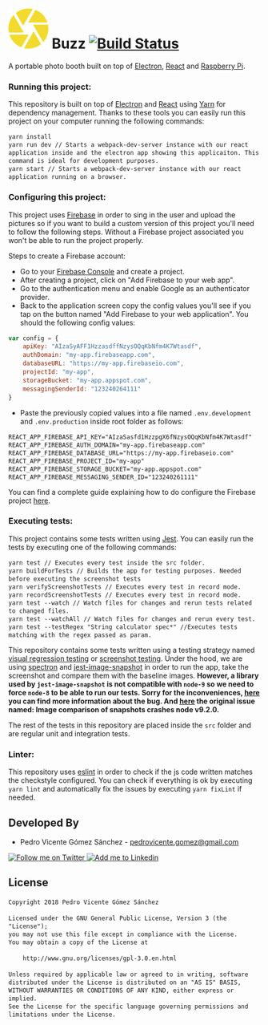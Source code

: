 #  <img alt="Buzz" src="./src/baseComponents/logo/images/logo.svg" height="80" width="80"/> Buzz [![Build Status](https://travis-ci.org/pedrovgs/Buzz.svg?branch=master)](https://travis-ci.org/pedrovgs/Buzz)

A portable photo booth built on top of [Electron](https://electronjs.org/), [React](https://reactjs.org/) and [Raspberry Pi](https://www.raspberrypi.org/).

### Running this project:

This repository is built on top of [Electron](https://electronjs.org/) and [React](https://reactjs.org/) using [Yarn](https://yarnpkg.com/en/) for dependency management. Thanks to these tools you can easily run this project on your computer running the following commands:

```
yarn install
yarn run dev // Starts a webpack-dev-server instance with our react application inside and the electron app showing this applicaiton. This command is ideal for development purposes.
yarn start // Starts a webpack-dev-server instance with our react application running on a browser.
```

### Configuring this project:

This project uses [Firebase](https://firebase.google.com) in order to sing in the user and upload the pictures so if you want to build a custom version of this project you'll need to follow the following steps. Without a Firebase project associated you won't be able to run the project properly.

Steps to create a Firebase account:

* Go to your [Firebase Console](https://console.firebase.google.com/) and create a project.
* After creating a project, click on "Add Firebase to your web app".
* Go to the authentication menu and enable Google as an authenticator provider.
* Back to the application screen copy the config values you'll see if you tap on the button named "Add Firebase to your web application". You should the following config values:

```javascript
var config = {
    apiKey: "AIzaSyAFF1HzzasdffNzysOQqKbNfm4K7Wtasdf",
    authDomain: "my-app.firebaseapp.com",
    databaseURL: "https://my-app.firebaseio.com",
    projectId: "my-app",
    storageBucket: "my-app.appspot.com",
    messagingSenderId: "123240264111"
}
```

* Paste the previously copied values into a file named ``.env.development`` and ``.env.production`` inside root folder as follows:

```
REACT_APP_FIREBASE_API_KEY="AIzaSasfd1HzzpgX6fNzysOQqKbNfm4K7Wtasdf"
REACT_APP_FIREBASE_AUTH_DOMAIN="my-app.firebaseapp.com"
REACT_APP_FIREBASE_DATABASE_URL="https://my-app.firebaseio.com"
REACT_APP_FIREBASE_PROJECT_ID="my-app"
REACT_APP_FIREBASE_STORAGE_BUCKET="my-app.appspot.com"
REACT_APP_FIREBASE_MESSAGING_SENDER_ID="123240261111"
```

You can find a complete guide explaining how to do configure the Firebase project [here](https://firebase.google.com/docs/auth/web/google-signin).

### Executing tests:

This project contains some tests written using [Jest](https://facebook.github.io/jest/). You can easily run the tests by executing one of the following commands:

```
yarn test // Executes every test inside the src folder.
yarn buildForTests // Builds the app for testing purposes. Needed before executing the screenshot tests
yarn verifyScreenshotTests // Executes every test in record mode.
yarn recordScreenshotTests // Executes every test in record mode.
yarn test --watch // Watch files for changes and rerun tests related to changed files.
yarn test --watchAll // Watch files for changes and rerun every test.
yarn test --testRegex "String calculator spec*" //Executes tests matching with the regex passed as param.
```

This repository contains some tests written using a testing strategy named [visual regression testing](https://www.phase2technology.com/blog/new-and-exciting-area-front-end-development-regression-testing) or [screenshot testing](https://github.com/Karumi/Shot/). Under the hood, we are using [spectron](https://github.com/electron/spectron) and [jest-image-snapshot](https://github.com/americanexpress/jest-image-snapshot) in order to run the app, take the screenshot and compare them with the baseline images. **However, a library used by ``jest-image-snapshot`` is not compatible with ``node-9`` so we need to force ``node-8`` to be able to run our tests. Sorry for the inconveniences, [here](https://github.com/lukeapage/pngjs/issues/95) you can find more information about the bug. And [here](https://github.com/americanexpress/jest-image-snapshot/issues/31) the original issue named: Image comparison of snapshots crashes node v9.2.0.**

The rest of the tests in this repository are placed inside the ``src`` folder and are regular unit and integration tests.

### Linter:

This repository uses [eslint](https://eslint.org/) in order to check if the js code written matches the checkstyle configured. You can check if everything is ok by executing ``yarn lint`` and automatically fix the issues by executing ``yarn fixLint`` if needed.

Developed By
------------

* Pedro Vicente Gómez Sánchez - <pedrovicente.gomez@gmail.com>

<a href="https://twitter.com/pedro_g_s">
  <img alt="Follow me on Twitter" src="https://image.freepik.com/iconos-gratis/twitter-logo_318-40209.jpg" height="60" width="60"/>
</a>
<a href="https://es.linkedin.com/in/pedrovgs">
  <img alt="Add me to Linkedin" src="https://image.freepik.com/iconos-gratis/boton-del-logotipo-linkedin_318-84979.png" height="60" width="60"/>
</a>

License
-------

    Copyright 2018 Pedro Vicente Gómez Sánchez

    Licensed under the GNU General Public License, Version 3 (the "License");
    you may not use this file except in compliance with the License.
    You may obtain a copy of the License at

        http://www.gnu.org/licenses/gpl-3.0.en.html

    Unless required by applicable law or agreed to in writing, software
    distributed under the License is distributed on an "AS IS" BASIS,
    WITHOUT WARRANTIES OR CONDITIONS OF ANY KIND, either express or implied.
    See the License for the specific language governing permissions and
    limitations under the License.